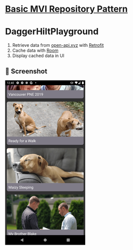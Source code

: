 # [Basic MVI Repository Pattern](https://github.com/mitchtabian/Dagger-Hilt-Playerground/tree/Basic-MVI-Repository-Pattern)
# DaggerHiltPlayground
1. Retrieve data from [open-api.xyz](https://open-api.xyz/placeholder/blogs) with [Retrofit](https://square.github.io/retrofit/)
2. Cache data with [Room](https://developer.android.com/topic/libraries/architecture/room)
3. Display cached data in UI
## :camera_flash: Screenshot
<img src="https://github.com/moniqueazv13/DaggerHiltPlayground/blob/e06582ade732920509ede2422665e074bae17b91/app/src/main/res/drawable/screenshot_home.png" width="260">
